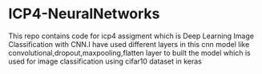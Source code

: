 # ICP4-NeuralNetworks
This repo contains code for icp4 assigment which is Deep Learning Image Classification with CNN.I have used different layers in this cnn model like convolutional,dropout,maxpooling,flatten layer to built the model which is used for image classification using cifar10 dataset in keras

